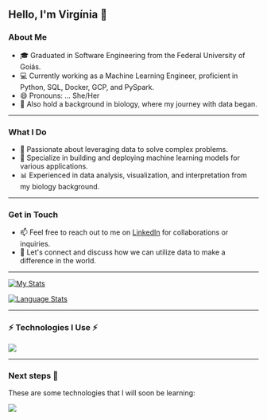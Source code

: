 ## Hello, I'm Virgínia 👋

### About Me
- 🎓 Graduated in Software Engineering from the Federal University of Goiás.
- 💻 Currently working as a Machine Learning Engineer, proficient in Python, SQL, Docker, GCP, and PySpark.
- 😄 Pronouns: ... She/Her
- 🌱 Also hold a background in biology, where my journey with data began.

----
### What I Do
- 🔭 Passionate about leveraging data to solve complex problems.
- 🚀 Specialize in building and deploying machine learning models for various applications.
- 📊 Experienced in data analysis, visualization, and interpretation from my biology background.

----

### Get in Touch
- 📫 Feel free to reach out to me on [LinkedIn](https://www.linkedin.com/in/virgínia-de-fernandes-6a00b939/) for collaborations or inquiries.
- 💬 Let's connect and discuss how we can utilize data to make a difference in the world.

----


[![My Stats](https://github-readme-stats.vercel.app/api/?username=videfernandes&count_private=true&theme=highcontrast&showicons=true)]()



[![Language Stats](https://github-readme-stats.vercel.app/api/top-langs/?username=videfernandes&langs_count=5&theme=highcontrast)]()


----

### ⚡ Technologies I Use ⚡
<p align="left">
  <a href="https://skillicons.dev">
    <img src="https://skillicons.dev/icons?i=python,bash,flask,git,github,githubactions,kafka,linux,docker,vscode,gcp,html,css" />
  </a>
</p>



----

### Next steps 👣
These are some technologies that I will soon be learning:


<p align="left">
  <a href="https://skillicons.dev">
    <img src="https://skillicons.dev/icons?i=django,azure,aws" />
  </a>
</p>


